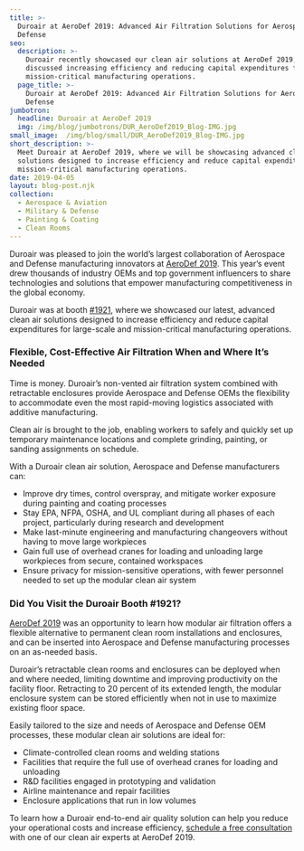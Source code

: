 ```yaml
---
title: >-
  Duroair at AeroDef 2019: Advanced Air Filtration Solutions for Aerospace and
  Defense
seo:
  description: >-
    Duroair recently showcased our clean air solutions at AeroDef 2019, where we
    discussed increasing efficiency and reducing capital expenditures for
    mission-critical manufacturing operations.
  page_title: >-
    Duroair at AeroDef 2019: Advanced Air Filtration Solutions for Aerospace and
    Defense
jumbotron:
  headline: Duroair at AeroDef 2019
  img: /img/blog/jumbotrons/DUR_AeroDef2019_Blog-IMG.jpg
small_image:  /img/blog/small/DUR_AeroDef2019_Blog-IMG.jpg
short_description: >-
  Meet Duroair at AeroDef 2019, where we will be showcasing advanced clean air
  solutions designed to increase efficiency and reduce capital expenditures for
  mission-critical manufacturing operations. 
date: 2019-04-05
layout: blog-post.njk
collection:
  - Aerospace & Aviation
  - Military & Defense
  - Painting & Coating
  - Clean Rooms
---
```

Duroair was pleased to join the world’s largest collaboration of Aerospace and Defense manufacturing innovators at [AeroDef 2019](http://air.duroair.com/aerodef-2019). This year’s event drew thousands of industry OEMs and top government influencers to share technologies and solutions that empower manufacturing competitiveness in the global economy.  

Duroair was at booth [\#1921](http://air.duroair.com/aerodef-2019), where we showcased our latest, advanced clean air solutions designed to increase efficiency and reduce capital expenditures for large-scale and mission-critical manufacturing operations.

### Flexible, Cost-Effective Air Filtration When and Where It’s Needed

Time is money. Duroair’s non-vented air filtration system combined with retractable enclosures provide Aerospace and Defense OEMs the flexibility to accommodate even the most rapid-moving logistics associated with additive manufacturing.  

Clean air is brought to the job, enabling workers to safely and quickly set up temporary maintenance locations and complete grinding, painting, or sanding assignments on schedule.  

With a Duroair clean air solution, Aerospace and Defense manufacturers can:

* Improve dry times, control overspray, and mitigate worker exposure during painting and coating processes
* Stay EPA, NFPA, OSHA, and UL compliant during all phases of each project, particularly during research and development
* Make last-minute engineering and manufacturing changeovers without having to move large workpieces
* Gain full use of overhead cranes for loading and unloading large workpieces from secure, contained workspaces
* Ensure privacy for mission-sensitive operations, with fewer personnel needed to set up the modular clean air system

### Did You Visit the Duroair Booth #1921?

[AeroDef 2019](http://air.duroair.com/aerodef-2019) was an opportunity to learn how modular air filtration offers a flexible alternative to permanent clean room installations and enclosures, and can be inserted into Aerospace and Defense manufacturing processes on an as-needed basis.  

Duroair’s retractable clean rooms and enclosures can be deployed when and where needed, limiting downtime and improving productivity on the facility floor. Retracting to 20 percent of its extended length, the modular enclosure system can be stored efficiently when not in use to maximize existing floor space.  

Easily tailored to the size and needs of Aerospace and Defense OEM processes, these modular clean air solutions are ideal for:

* Climate-controlled clean rooms and welding stations
* Facilities that require the full use of overhead cranes for loading and unloading
* R&D facilities engaged in prototyping and validation
* Airline maintenance and repair facilities
* Enclosure applications that run in low volumes

To learn how a Duroair end-to-end air quality solution can help you reduce your operational costs and increase efficiency, [schedule a free consultation](http://air.duroair.com/aerodef-2019) with one of our clean air experts at AeroDef 2019.
